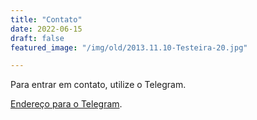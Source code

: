 ```yaml
---
title: "Contato"
date: 2022-06-15
draft: false
featured_image: "/img/old/2013.11.10-Testeira-20.jpg"

---
```


Para entrar em contato, utilize o Telegram. 

[Endereço para o Telegram](https://t.me/dmcamelo).
